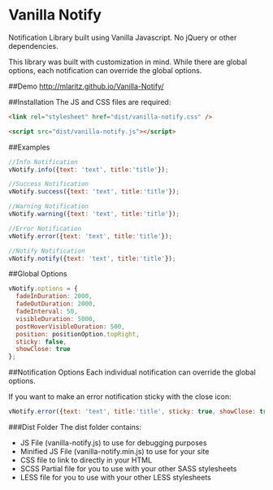 Vanilla Notify
==============

Notification Library built using Vanilla Javascript.  No jQuery or other dependencies.

This library was built with customization in mind.  While there are global options, each
notification can override the global options.

##Demo
http://mlaritz.github.io/Vanilla-Notify/

##Installation
The JS and CSS files are required:
```html
<link rel="stylesheet" href="dist/vanilla-notify.css" />

<script src="dist/vanilla-notify.js"></script>
```

##Examples
```javascript
//Info Notification
vNotify.info({text: 'text', title:'title'});

//Success Notification
vNotify.success({text: 'text', title:'title'});

//Warning Notification
vNotify.warning({text: 'text', title:'title'});

//Error Notification
vNotify.error({text: 'text', title:'title'});

//Notify Notification
vNotify.notify({text: 'text', title:'title'});
```

##Global Options
```javascript
vNotify.options = {
  fadeInDuration: 2000,
  fadeOutDuration: 2000,
  fadeInterval: 50,
  visibleDuration: 5000,
  postHoverVisibleDuration: 500,
  position: positionOption.topRight,
  sticky: false,
  showClose: true 
};
```

##Notification Options
Each individual notification can override the global options.

If you want to make an error notification sticky with the close icon:
```javascript
vNotify.error({text: 'text', title:'title', sticky: true, showClose: true});
```

###Dist Folder
The dist folder contains:
* JS File (vanilla-notify.js) to use for debugging purposes
* Minified JS File (vanilla-notify.min.js) to use for your site
* CSS file to link to directly in your HTML
* SCSS Partial file for you to use with your other SASS stylesheets
* LESS file for you to use with your other LESS stylesheets
